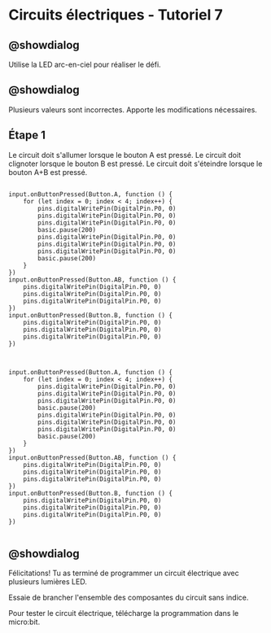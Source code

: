 # Circuits électriques - Tutoriel 7

## @showdialog

Utilise la LED arc-en-ciel pour réaliser le défi.

## @showdialog

Plusieurs valeurs sont incorrectes. Apporte les modifications nécessaires.

## Étape 1

Le circuit doit s'allumer lorsque le bouton A est pressé.
Le circuit doit clignoter lorsque le bouton B est pressé.
Le circuit doit s'éteindre lorsque le bouton A+B est pressé.

```blocks

input.onButtonPressed(Button.A, function () {
    for (let index = 0; index < 4; index++) {
        pins.digitalWritePin(DigitalPin.P0, 0)
        pins.digitalWritePin(DigitalPin.P0, 0)
        pins.digitalWritePin(DigitalPin.P0, 0)
        basic.pause(200)
        pins.digitalWritePin(DigitalPin.P0, 0)
        pins.digitalWritePin(DigitalPin.P0, 0)
        pins.digitalWritePin(DigitalPin.P0, 0)
        basic.pause(200)
    }
})
input.onButtonPressed(Button.AB, function () {
    pins.digitalWritePin(DigitalPin.P0, 0)
    pins.digitalWritePin(DigitalPin.P0, 0)
    pins.digitalWritePin(DigitalPin.P0, 0)
})
input.onButtonPressed(Button.B, function () {
    pins.digitalWritePin(DigitalPin.P0, 0)
    pins.digitalWritePin(DigitalPin.P0, 0)
    pins.digitalWritePin(DigitalPin.P0, 0)
})


```

```template

input.onButtonPressed(Button.A, function () {
    for (let index = 0; index < 4; index++) {
        pins.digitalWritePin(DigitalPin.P0, 0)
        pins.digitalWritePin(DigitalPin.P0, 0)
        pins.digitalWritePin(DigitalPin.P0, 0)
        basic.pause(200)
        pins.digitalWritePin(DigitalPin.P0, 0)
        pins.digitalWritePin(DigitalPin.P0, 0)
        pins.digitalWritePin(DigitalPin.P0, 0)
        basic.pause(200)
    }
})
input.onButtonPressed(Button.AB, function () {
    pins.digitalWritePin(DigitalPin.P0, 0)
    pins.digitalWritePin(DigitalPin.P0, 0)
    pins.digitalWritePin(DigitalPin.P0, 0)
})
input.onButtonPressed(Button.B, function () {
    pins.digitalWritePin(DigitalPin.P0, 0)
    pins.digitalWritePin(DigitalPin.P0, 0)
    pins.digitalWritePin(DigitalPin.P0, 0)
})


```

## @showdialog 

Félicitations! Tu as terminé de programmer un circuit électrique avec plusieurs lumières LED.

Essaie de brancher l'ensemble des composantes du circuit sans indice.

Pour tester le circuit électrique, télécharge la programmation dans le micro:bit.